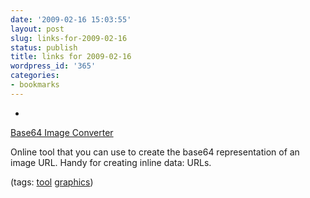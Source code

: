 ```yaml
---
date: '2009-02-16 15:03:55'
layout: post
slug: links-for-2009-02-16
status: publish
title: links for 2009-02-16
wordpress_id: '365'
categories:
- bookmarks
---
```


  *


[Base64 Image Converter](http://www.askapache.com/online-tools/base64-image-converter/)


Online tool that you can use to create the base64 representation of an image URL.  Handy for creating inline data: URLs.


(tags: [tool](http://delicious.com/eob/tool) [graphics](http://delicious.com/eob/graphics))



